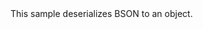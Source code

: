 <?xml version="1.0" encoding="utf-8"?>
<topic id="DeserializeFromBson" revisionNumber="1">
  <developerConceptualDocument xmlns="http://ddue.schemas.microsoft.com/authoring/2003/5" xmlns:xlink="http://www.w3.org/1999/xlink">
    <introduction>
      <para>This sample deserializes BSON to an object.</para>
    </introduction>
    <section>
      <title>Sample</title>
      <content>
        <code lang="cs" source="..\Src\Tests\Documentation\Samples\Bson\DeserializeFromBson.cs" region="Types" title="Types" />
        <code lang="cs" source="..\Src\Tests\Documentation\Samples\Bson\DeserializeFromBson.cs" region="Usage" title="Usage" />
      </content>
    </section>
  </developerConceptualDocument>
</topic>
